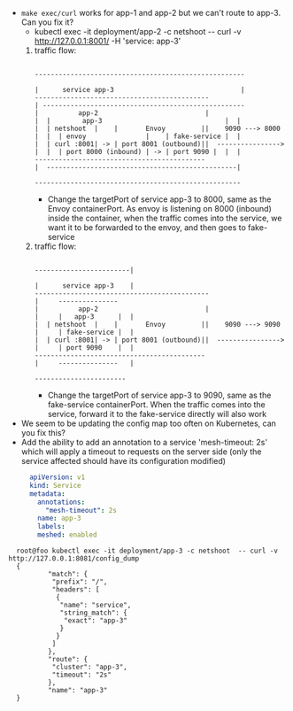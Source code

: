 * `make exec/curl` works for app-1 and app-2 but we can't route to app-3. Can you fix it?
  * kubectl exec -it deployment/app-2 -c netshoot  -- curl -v http://127.0.0.1:8001/  -H 'service: app-3'
  1. 
     traffic flow:
       ```
                                                                       -----------------------------------------------------
                                                                       |      service app-3                                |
       --------------------------------------------                    | ---------------------------------------------------
       |          app-2                           |                    |  |        app-3                               |  |
       |  | netshoot  |    |       Envoy         ||    9090 ---> 8000  |  |  | envoy               |    | fake-service |  | 
       |  | curl :8001| -> | port 8001 (outbound)||  ----------------> |  |  | port 8000 (inbound) | -> | port 9090 |  |  |
       -------------------------------------------                     |  ------------------------------------------------| 
                                                                       ----------------------------------------------------
       ```
       * Change the targetPort of service app-3 to 8000, same as the Envoy containerPort. As envoy is listening on 8000 (inbound) inside the container, when the traffic comes into the service, we want it to be forwarded to the envoy, and then goes to fake-service
  2.
     traffic flow:
     ```
                                                                     ------------------------|
                                                                     |      service app-3    |
     --------------------------------------------                    |     ---------------
     |          app-2                           |                    |     |   app-3      |  |
     |  | netshoot  |    |       Envoy         ||    9090 ---> 9090  |     | fake-service |  |
     |  | curl :8001| -> | port 8001 (outbound)||  ----------------> |     | port 9090    |  |
     -------------------------------------------                     |     ---------------   |
                                                                      -----------------------
     ```
     * Change the targetPort of service app-3 to 9090, same as the fake-service containerPort. When the traffic comes into the service, forward it to the fake-service directly will also work
* We seem to be updating the config map too often on Kubernetes, can you fix this?
* Add the ability to add an annotation to a service 'mesh-timeout: 2s' which will apply a timeout to requests on the server side (only the service affected should have its configuration modified)
  ```yaml
    apiVersion: v1
    kind: Service
    metadata:
      annotations:
        "mesh-timeout": 2s
      name: app-3
      labels:
      meshed: enabled
    ```
```shell
  root@foo kubectl exec -it deployment/app-3 -c netshoot  -- curl -v http://127.0.0.1:8081/config_dump
  {
          "match": {
           "prefix": "/",
           "headers": [
            {
             "name": "service",
             "string_match": {
              "exact": "app-3"
             }
            }
           ]
          },
          "route": {
           "cluster": "app-3",
           "timeout": "2s"
          },
          "name": "app-3"
  }
```